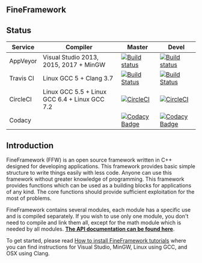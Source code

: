 FineFramework
-------------

## Status

| Service | Compiler | Master | Devel |
| ------- | -------- | ------ | ----- |
| AppVeyor | Visual Studio 2013, 2015, 2017 + MinGW | [![Build status](https://ci.appveyor.com/api/projects/status/skag9h1m8pthm4bp/branch/master?svg=true)](https://ci.appveyor.com/project/matusnovak/fineframework/branch/master) | [![Build status](https://ci.appveyor.com/api/projects/status/skag9h1m8pthm4bp/branch/devel?svg=true)](https://ci.appveyor.com/project/matusnovak/fineframework/branch/devel) |
| Travis CI | Linux GCC 5 + Clang 3.7 | [![Build Status](https://travis-ci.org/matusnovak/fineframework.svg?branch=master)](https://travis-ci.org/matusnovak/fineframework) | [![Build Status](https://travis-ci.org/matusnovak/fineframework.svg?branch=devel)](https://travis-ci.org/matusnovak/fineframework) |
| CircleCI | Linux GCC 5.5 + Linux GCC 6.4 + Linux GCC 7.2 | [![CircleCI](https://circleci.com/gh/matusnovak/fineframework/tree/master.svg?style=svg)](https://circleci.com/gh/matusnovak/fineframework/tree/master) | [![CircleCI](https://circleci.com/gh/matusnovak/fineframework/tree/devel.svg?style=svg)](https://circleci.com/gh/matusnovak/fineframework/tree/devel) |
| Codacy | | [![Codacy Badge](https://api.codacy.com/project/badge/Grade/5f3cdd8363c64a9ab7fb3904cb56cf00)](https://www.codacy.com/app/matus.novak/fineframework?utm_source=github.com&amp;utm_medium=referral&amp;utm_content=matusnovak/fineframework&amp;utm_campaign=Badge_Grade) | [![Codacy Badge](https://api.codacy.com/project/badge/Grade/5f3cdd8363c64a9ab7fb3904cb56cf00)](https://www.codacy.com/app/matus.novak/fineframework?utm_source=github.com&amp;utm_medium=referral&amp;utm_content=matusnovak/fineframework&amp;utm_campaign=Badge_Grade) |

## Introduction

FineFramework (FFW) is an open source framework written in C++ designed for developing applications. This framework provides basic simple structure to write things easily with less code. Anyone can use this framework without greater knowledge of programming. This framework provides functions which can be used as a building blocks for applications of any kind. The core functions should provide sufficient exploitation for the most of problems.

FineFramework contains several modules, each module has a specific use and is compiled separately. If you wish to use only one module, you don't need to compile and link them all, except for the math module which is needed by all modules. **[The API documentation can be found here](/doxygen/modules.md)**.

To get started, please read [How to install FineFramework tutorials](/installation/installation.md) where you can find instructions for Visual Studio, MinGW, Linux using GCC, and OSX using Clang.
